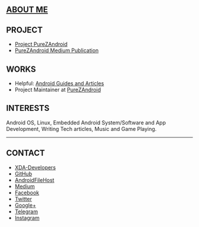 ## [ABOUT ME](https://github.com/zawzaww/zawzaww.github.io/blob/master/submd/about-me.md)

## PROJECT
- [Project PureZAndroid](https://github.com/purezandroid)
- [PureZAndroid Medium Publication](https://medium.com/purezandroid)

## WORKS
- Helpful: [Android Guides and Articles](https://github.com/zawzaww/android-tutorials)
- Project Maintainer at [PureZAndroid](https://github.com/purezandroid)

## INTERESTS
Android OS, Linux, Embedded Android System/Software and App Development, Writing Tech articles, Music and Game Playing.

---

## CONTACT
- [XDA-Developers](https://forum.xda-developers.com/member.php?u=7581611)
- [GitHub](https://github.com/zawzaww)
- [AndroidFileHost](https://androidfilehost.com/?w=profile&uid=529152257862700649)
- [Medium](https://medium.com/@zawzaww)
- [Facebook](https://www.facebook.com/zawzaw.me)
- [Twitter](https://twitter.com/zawzawwme)
- [Google+](https://plus.google.com/+ZawZawMM)
- [Telegram](https://t.me/zawzaww)
- [Instagram](https://www.instagram.com/zawzaw.me)

